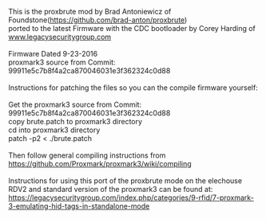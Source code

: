 This is the proxbrute mod by Brad Antoniewicz of Foundstone(https://github.com/brad-anton/proxbrute)<br>
ported to the latest Firmware with the CDC bootloader by Corey Harding of www.legacysecuritygroup.com<br>
<br>
Firmware Dated 9-23-2016<br>
proxmark3 source from Commit: 99911e5c7b8f4a2ca870046031e3f362324c0d88<br>
<br>
Instructions for patching the files so you can the compile firmware yourself:<br>
<br>
Get the proxmark3 source from Commit: 99911e5c7b8f4a2ca870046031e3f362324c0d88<br>
copy brute.patch to proxmark3 directory<br>
cd into proxmark3 directory<br>
patch -p2 < ./brute.patch<br>
<br>
Then follow general compiling instructions from https://github.com/Proxmark/proxmark3/wiki/compiling<br>
<br>
Instructions for using this port of the proxbrute mode on the elechouse RDV2 and standard version of the proxmark3 can be found at:<br>
https://legacysecuritygroup.com/index.php/categories/9-rfid/7-proxmark-3-emulating-hid-tags-in-standalone-mode